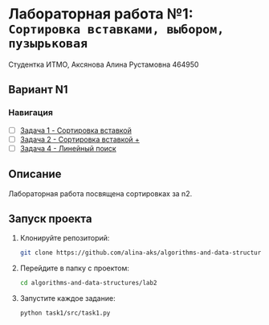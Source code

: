 # Лабораторная работа №1: `Сортировка вставками, выбором, пузырьковая`

Студентка ИТМО, Аксянова Алина Рустамовна 464950
## Вариант N1
### Навигация

- [ ] [Задача 1 - Cортировка вставкой ](task1/task1.md)
- [ ] [Задача 2 - Сортировка вставкой + ](task2/task2.md)
- [ ] [Задача 4 - Линейный поиск ](task4/task4.md)

## Описание
Лабораторная работа посвящена сортировках за n2.


## Запуск проекта
1. Клонируйте репозиторий:
   ```bash
   git clone https://github.com/alina-aks/algorithms-and-data-structures.git
   ```
2. Перейдите в папку с проектом:
   ```bash
   cd algorithms-and-data-structures/lab2
   
3. Запустите каждое задание:
    ```bash
    python task1/src/task1.py
